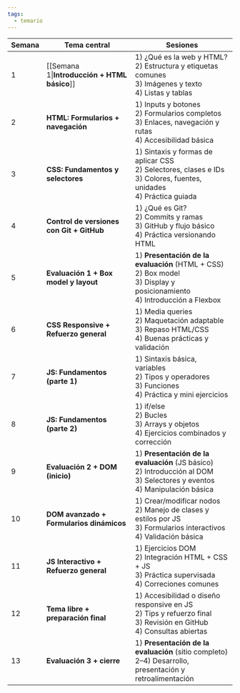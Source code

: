 ```yaml
---
tags:
  - temario
---
```


| Semana | Tema central                                | Sesiones                                                                                                                           |
| ------ | ------------------------------------------- | ---------------------------------------------------------------------------------------------------------------------------------- |
| 1      | [[Semana 1\|**Introducción + HTML básico**]] | 1) ¿Qué es la web y HTML? <br>2) Estructura y etiquetas comunes <br>3) Imágenes y texto <br>4) Listas y tablas                     |
| 2      | **HTML: Formularios + navegación**          | 1) Inputs y botones <br>2) Formularios completos <br>3) Enlaces, navegación y rutas <br>4) Accesibilidad básica                    |
| 3      | **CSS: Fundamentos y selectores**           | 1) Sintaxis y formas de aplicar CSS <br>2) Selectores, clases e IDs <br>3) Colores, fuentes, unidades <br>4) Práctica guiada       |
| 4      | **Control de versiones con Git + GitHub**   | 1) ¿Qué es Git? <br>2) Commits y ramas <br>3) GitHub y flujo básico <br>4) Práctica versionando HTML                               |
| 5      | **Evaluación 1 + Box model y layout**       | 1) **Presentación de la evaluación** (HTML + CSS) <br>2) Box model <br>3) Display y posicionamiento <br>4) Introducción a Flexbox  |
| 6      | **CSS Responsive + Refuerzo general**       | 1) Media queries <br>2) Maquetación adaptable <br>3) Repaso HTML/CSS <br>4) Buenas prácticas y validación                          |
| 7      | **JS: Fundamentos (parte 1)**               | 1) Sintaxis básica, variables <br>2) Tipos y operadores <br>3) Funciones <br>4) Práctica y mini ejercicios                         |
| 8      | **JS: Fundamentos (parte 2)**               | 1) if/else <br>2) Bucles <br>3) Arrays y objetos <br>4) Ejercicios combinados y corrección                                         |
| 9      | **Evaluación 2 + DOM (inicio)**             | 1) **Presentación de la evaluación** (JS básico) <br>2) Introducción al DOM <br>3) Selectores y eventos <br>4) Manipulación básica |
| 10     | **DOM avanzado + Formularios dinámicos**    | 1) Crear/modificar nodos <br>2) Manejo de clases y estilos por JS <br>3) Formularios interactivos <br>4) Validación básica         |
| 11     | **JS Interactivo + Refuerzo general**       | 1) Ejercicios DOM <br>2) Integración HTML + CSS + JS <br>3) Práctica supervisada <br>4) Correciones comunes                        |
| 12     | **Tema libre + preparación final**          | 1) Accesibilidad o diseño responsive en JS <br>2) Tips y refuerzo final <br>3) Revisión en GitHub <br>4) Consultas abiertas        |
| 13     | **Evaluación 3 + cierre**                   | 1) **Presentación de la evaluación** (sitio completo) <br>2–4) Desarrollo, presentación y retroalimentación                        |

